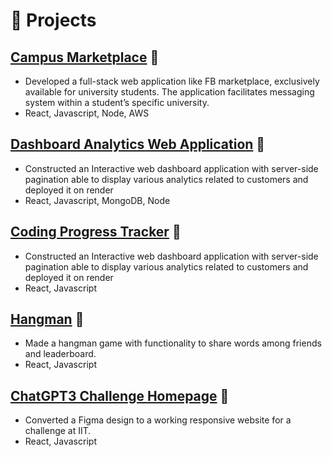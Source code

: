 # 🧪 Projects

## [Campus Marketplace]() 🔗
- Developed a full-stack web application like FB marketplace, exclusively available for university students. The application facilitates messaging system within a student’s specific university.
- React, Javascript, Node, AWS

## [Dashboard Analytics Web Application](https://dashboard-frontend-8p5n.onrender.com/dashboard) 🔗
- Constructed an Interactive web dashboard application with server-side pagination able to display various analytics related to
customers and deployed it on render
- React, Javascript, MongoDB, Node


## [Coding Progress Tracker](https://saumyaborwankar.github.io/Dynamic-CP-Sheet/) 🔗
- Constructed an Interactive web dashboard application with server-side pagination able to display various analytics related to
customers and deployed it on render
- React, Javascript

## [Hangman](https://sesl-1-challenge-3-nznbx60b3-sesl1-team-1.vercel.app/) 🔗
- Made a hangman game with functionality to share words among friends and leaderboard.
- React, Javascript

## [ChatGPT3 Challenge Homepage](https://saumyaborwankar.github.io/gpt3-homepage/) 🔗
- Converted a Figma design to a working responsive website for a challenge at IIT.
- React, Javascript
